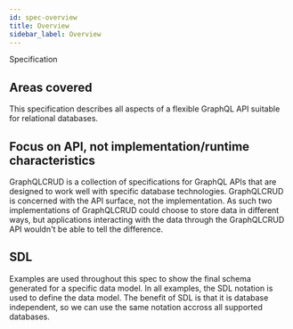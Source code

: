 ```yaml
---
id: spec-overview
title: Overview
sidebar_label: Overview
---
```


Specification 

## Areas covered

This specification describes all aspects of a flexible GraphQL API suitable for relational databases.

## Focus on API, not implementation/runtime characteristics

GraphQLCRUD is a collection of specifications for GraphQL APIs that are designed to work well with specific database technologies. GraphQLCRUD is concerned with the API surface, not the implementation. As such two implementations of GraphQLCRUD could choose to store data in different ways, but applications interacting with the data through the GraphQLCRUD API wouldn't be able to tell the difference.

## SDL

Examples are used throughout this spec to show the final schema generated for a specific data model. In all examples, the SDL notation is used to define the data model. The benefit of SDL is that it is database independent, so we can use the same notation accross all supported databases.

